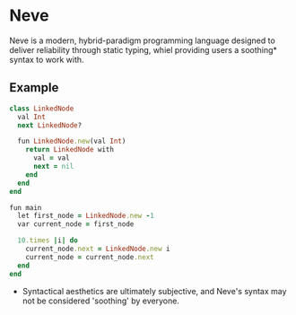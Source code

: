 # Neve
Neve is a modern, hybrid-paradigm programming language designed to deliver reliability through static typing, whiel providing users a soothing* syntax to work with.

## Example
```rb
class LinkedNode
  val Int
  next LinkedNode?

  fun LinkedNode.new(val Int)
    return LinkedNode with
      val = val
      next = nil
    end
  end
end

fun main
  let first_node = LinkedNode.new -1
  var current_node = first_node

  10.times |i| do
    current_node.next = LinkedNode.new i
    current_node = current_node.next
  end
end
```

* Syntactical aesthetics are ultimately subjective, and Neve's syntax may not be considered 'soothing' by everyone.
